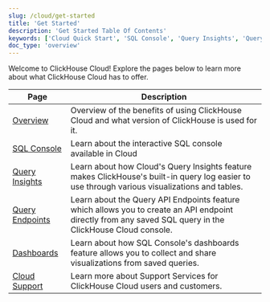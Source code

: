 ```yaml
---
slug: /cloud/get-started
title: 'Get Started'
description: 'Get Started Table Of Contents'
keywords: ['Cloud Quick Start', 'SQL Console', 'Query Insights', 'Query API Endpoints', 'Dashboards', 'Cloud Support']
doc_type: 'overview'
---
```


Welcome to ClickHouse Cloud! Explore the pages below to learn more about what ClickHouse Cloud has to offer.

| Page                     | Description                                                                                                                                               |
|--------------------------|-----------------------------------------------------------------------------------------------------------------------------------------------------------|
| [Overview](/cloud/overview)          | Overview of the benefits of using ClickHouse Cloud and what version of ClickHouse is used for it.                                                         |
| [SQL Console](/cloud/get-started/sql-console)       | Learn about the interactive SQL console available in Cloud                                                                                                |
| [Query Insights](/cloud/get-started/query-insights)    | Learn about how Cloud's Query Insights feature makes ClickHouse's built-in query log easier to use through various visualizations and tables.             |
| [Query Endpoints](/cloud/get-started/query-endpoints)   | Learn about the Query API Endpoints feature which allows you to create an API endpoint directly from any saved SQL query in the ClickHouse Cloud console. |
| [Dashboards](/cloud/manage/dashboards)        | Learn about how SQL Console's dashboards feature allows you to collect and share visualizations from saved queries.                                       |
| [Cloud Support](/cloud/support)     | Learn more about Support Services for ClickHouse Cloud users and customers.                                                                               |
